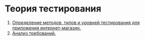 # Теория тестирования
  1. <a href="https://docs.google.com/spreadsheets/d/1YFvvncbOQDFnzqBI1zx3Ek9n7AMJ1GfjKz9kBRTNtvw/edit?usp=sharing" target="_blank">Определение методов, типов и уровней тестирования для приложения интернет-магазин.</a>  
  2. <a href="https://docs.google.com/spreadsheets/d/1qqfHJ03H39GdOSsaeWKOsi24I_Mw1RNUf9Z0wiHFkpg/edit?usp=sharing" target="_blank">Анализ требований.</a>
